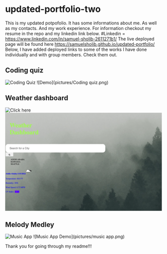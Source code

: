# updated-portfolio-two
This is my updated potpofolio.
It has some informations about me.
As well as my contacts.
And my work experience.
For information checkout my resume in the repo and my linkedin link below.
#Linkedin = https://www.linkedin.com/in/samuel-sholib-2611271b1/
The live deployed page will be found here https://samuelsholib.github.io/updated-portfolio/
Below, I have added  deployed links to some of the works I have done individually and  with group members. Check them out. 



## Coding quiz
![Coding Quiz](https://samuelsholib.github.io/coding-quiz/)
![Demo](pictures/Coding quiz.png)

## Weather dashboard
![Click here](https://samuelsholib.github.io/weather-dashboard/)
![weather App demo](pictures/weather-dashboard.png)

## Melody Medley
![Music App](https://project2-full-stack-app.herokuapp.com/)
![Music App Demo](pictures/music app.png)


Thank you for going through my readme!!!
